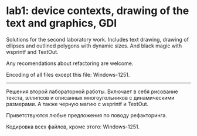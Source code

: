 # lab1: device contexts, drawing of the text and graphics, GDI
Solutions for the second laboratory work. Includes text drawing, drawing of 
ellipses and outlined polygons with dynamic sizes. 
And black magic with wsprintf and TextOut.

Any recomendations about refactoring are welcome.

Encoding of all files except this file: Windows-1251.

------------------------------

Решения второй лабораторной работы. Включает в себя рисование текста, 
эллипсов и описанных многоугольников с динамическими размерами. А также 
черную магию с wsprintf и TextOut. 

Приветствуются любые предложения по поводу рефакторинга.

Кодировка всех файлов, кроме этого: Windows-1251.
